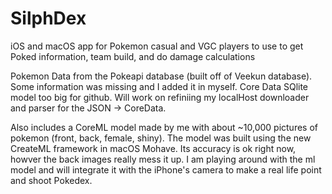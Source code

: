 # SilphDex
iOS and macOS app for Pokemon casual and VGC players to use to get Poked information, team build, and do damage calculations

Pokemon Data from the Pokeapi database (built off of Veekun database). Some information was missing and I added it in myself.
Core Data SQlite model too big for github. Will work on refiniing my localHost downloader and parser for the JSON -> CoreData.

Also includes a CoreML model made by me with about ~10,000 pictures of pokemon (front, back, female, shiny). 
The model was built using the new CreateML framework in macOS Mohave. Its accuracy is ok right now, howver the back images really mess it up.
I am playing around with the ml model and will integrate it with the iPhone's camera to make a real life point and shoot Pokedex.


